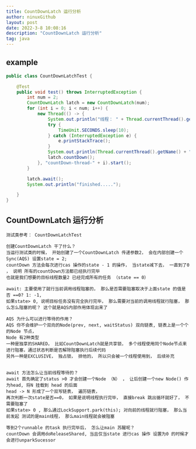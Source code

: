 ```yaml
---
title: CountDownLatch 运行分析
author: ninuxGithub
layout: post
date: 2022-3-8 10:08:16
description: "CountDownLatch 运行分析"
tag: java
---
```




## example


```java
public class CountDownLatchTest {

    @Test
    public void test() throws InterruptedException {
        int num = 2;
        CountDownLatch latch = new CountDownLatch(num);
        for (int i = 0; i < num; i++) {
            new Thread(() -> {
                System.out.println("线程： " + Thread.currentThread().getName() + " start===>");
                try {
                    TimeUnit.SECONDS.sleep(10);
                } catch (InterruptedException e) {
                    e.printStackTrace();
                }
                System.out.println(Thread.currentThread().getName() + " execute business code");
                latch.countDown();
            }, "countDown-thread-" + i).start();
        }

        latch.await();
        System.out.println("finished.....");

    }
}
```


## CountDownLatch 运行分析
    测试类参考： CountDownLatchTest

    创建CountDownLatch 干了什么？
    当运行测试类的时候， 开始创建了一个CountDownLatch 传递参数2， 会在内部创建一个Sync(AQS) 设置state = 2;
    countDown 方法会每次进行cas 操作的state - 1 的操作， 当state减下去， 一直到了0 ， 说明 所有的countDown方法都已经执行完毕
    也就是我们想要的目标线程数量2 已经完成所有的任务 （state == 0）
    
    await: 主要使用了就行当前调用线程阻塞的， 那么是否需要阻塞取决于上面state 的值是否 ==0? 1: -1, 
    如果state> 0, 说明目标任务没有完全执行完毕， 那么需要对当前的调用线程就行阻塞， 那么怎么阻塞的呢？ 这个就是AQS内部作用体现出来了
    
    AQS 为什么可以进行等待的作用？
    AQS 你不会维护一个双向的Node(prev, next, waitStatus) 双向链表, 链表上是一个个的Node 节点， 
    Node 有2种类型
    一种是独享的SHARED， 比如CountDownLatch就是共享锁， 多个线程使用同个Node节点来进行阻塞，通过状态判断是否解除阻塞执行后续代码
    另外一种是EXCLUSIVE， 独占锁， 排他的， 所以只会被一个线程使用到， 后续补充
    

    await 方法怎么让当前线程等待的？
    await 首先确定了status >0 才会创建一个Node （N） ， 让后创建一个new Node() 作为head, 将N 挂载到 head 的后面
    head -> N 形成了一个双写链表， 遍历链表， 
    再次判断一次state是否==0， 如果是说明线程执行完毕， 直接break 跳出循环就好了， 不需要阻塞了
    如果state> 0 , 那么通过LockSupport.park(this); 对向前的线程就行阻塞， 那么当前发起 测试的是main线程， 那么main线程就会被阻塞
    
    等到2个runnable 的task 执行完毕后， 怎么让main 苏醒呢？
    countDown 会调用doReleaseShared, 当且仅当state 进行cas 操作 设置为0 的时候才会进行unparkSucessor
 


